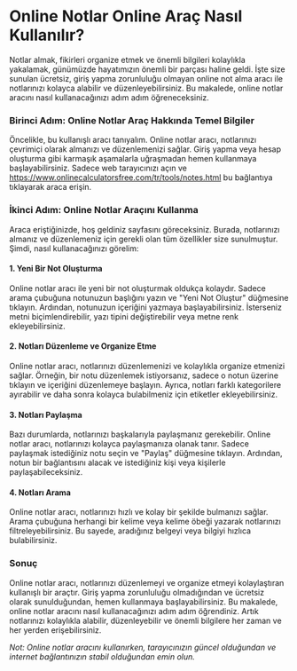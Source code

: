 Online Notlar Online Araç Nasıl Kullanılır?
===========================================

Notlar almak, fikirleri organize etmek ve önemli bilgileri kolaylıkla yakalamak, günümüzde hayatımızın önemli bir parçası haline geldi. İşte size sunulan ücretsiz, giriş yapma zorunluluğu olmayan online not alma aracı ile notlarınızı kolayca alabilir ve düzenleyebilirsiniz. Bu makalede, online notlar aracını nasıl kullanacağınızı adım adım öğreneceksiniz.

### Birinci Adım: Online Notlar Araç Hakkında Temel Bilgiler

Öncelikle, bu kullanışlı aracı tanıyalım. Online notlar aracı, notlarınızı çevrimiçi olarak almanızı ve düzenlemenizi sağlar. Giriş yapma veya hesap oluşturma gibi karmaşık aşamalarla uğraşmadan hemen kullanmaya başlayabilirsiniz. Sadece web tarayıcınızı açın ve https://www.onlinecalculatorsfree.com/tr/tools/notes.html bu bağlantıya tıklayarak araca erişin.

### İkinci Adım: Online Notlar Araçını Kullanma

Araca eriştiğinizde, hoş geldiniz sayfasını göreceksiniz. Burada, notlarınızı almanız ve düzenlemeniz için gerekli olan tüm özellikler size sunulmuştur. Şimdi, nasıl kullanacağınızı görelim:

#### 1. Yeni Bir Not Oluşturma

Online notlar aracı ile yeni bir not oluşturmak oldukça kolaydır. Sadece arama çubuğuna notunuzun başlığını yazın ve "Yeni Not Oluştur" düğmesine tıklayın. Ardından, notunuzun içeriğini yazmaya başlayabilirsiniz. İsterseniz metni biçimlendirebilir, yazı tipini değiştirebilir veya metne renk ekleyebilirsiniz.

#### 2. Notları Düzenleme ve Organize Etme

Online notlar aracı, notlarınızı düzenlemenizi ve kolaylıkla organize etmenizi sağlar. Örneğin, bir notu düzenlemek istiyorsanız, sadece o notun üzerine tıklayın ve içeriğini düzenlemeye başlayın. Ayrıca, notları farklı kategorilere ayırabilir ve daha sonra kolayca bulabilmeniz için etiketler ekleyebilirsiniz.

#### 3. Notları Paylaşma

Bazı durumlarda, notlarınızı başkalarıyla paylaşmanız gerekebilir. Online notlar aracı, notlarınızı kolayca paylaşmanıza olanak tanır. Sadece paylaşmak istediğiniz notu seçin ve "Paylaş" düğmesine tıklayın. Ardından, notun bir bağlantısını alacak ve istediğiniz kişi veya kişilerle paylaşabileceksiniz.

#### 4. Notları Arama

Online notlar aracı, notlarınızı hızlı ve kolay bir şekilde bulmanızı sağlar. Arama çubuğuna herhangi bir kelime veya kelime öbeği yazarak notlarınızı filtreleyebilirsiniz. Bu sayede, aradığınız belgeyi veya bilgiyi hızlıca bulabilirsiniz.

### Sonuç

Online notlar aracı, notlarınızı düzenlemeyi ve organize etmeyi kolaylaştıran kullanışlı bir araçtır. Giriş yapma zorunluluğu olmadığından ve ücretsiz olarak sunulduğundan, hemen kullanmaya başlayabilirsiniz. Bu makalede, online notlar aracını nasıl kullanacağınızı adım adım öğrendiniz. Artık notlarınızı kolaylıkla alabilir, düzenleyebilir ve önemli bilgilere her zaman ve her yerden erişebilirsiniz.

*Not: Online notlar aracını kullanırken, tarayıcınızın güncel olduğundan ve internet bağlantınızın stabil olduğundan emin olun.*